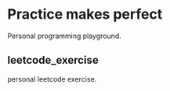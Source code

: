 # Practice makes perfect

Personal programming playground.

## leetcode_exercise

personal leetcode exercise.
